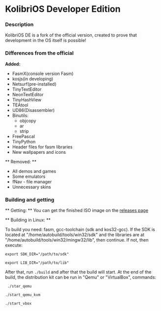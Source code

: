 # KolibriOS Developer Edition
### Description
KolibriOS DE is a fork of the official version, created to prove that development in the OS itself is possible!
### Differences from the official
**Added:**

- FasmX(console version Fasm)
- kosjs(in developing)
- Netsurf(pre-installed)
- TinyTextEditor
- NeonTextEditor
- TinyHashView
- TEAtool
- UD86(Disassembler)
- Binutils:
    - objcopy
    - ar
    - strip
- FreePascal
- TinyPython 
- Header files for fasm libraries
- New wallpapers and icons

** Removed: **

- All demos and games
- Some emulators
- fNav - file manager
- Unnecessary skins

### Building and getting

** Getting: ** 
You can get the finished ISO image on the [releases page](https://github.com/turbocat2001/KolibriOS-DE/releases)

** Building in Linux: ** 

To build you need: fasm, gcc-toolchain (sdk and kos32-gcc). If the SDK is located at "/home/autobuild/tools/win32/sdk" and the libraries are at "/home/autobuild/tools/win32/mingw32/lib", then continue. 
If not, then execute:

`export SDK_DIR="/path/to/sdk"`

`export LIB_DIR="/path/to/lib"`

After that, run ` ./build ` and after that the build will start. At the end of the build, the distribution kit can be run in "Qemu" or
"VirtualBox", commands:

` ./star_qemu`

`./start_qemu_kvm` 

`./start_vbox`

